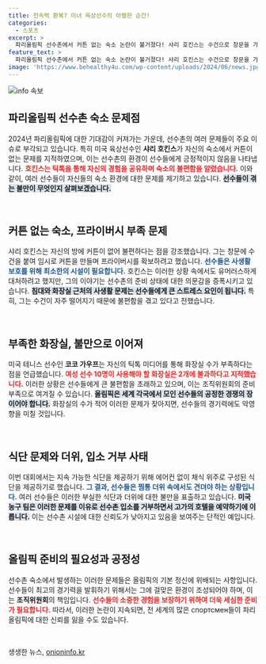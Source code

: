 ```yaml
---
title: 전속력 환복? 미녀 육상선수의 아찔한 순간!
categories:
  - 스포츠
excerpt: >
  파리올림픽 선수촌에서 커튼 없는 숙소 논란이 불거졌다! 샤리 호킨스는 수건으로 창문을 가려 프라이버시를 지키려 하고, 선수들 불만은 계속 커져만 가고 있다. 이곳, 과연 선수들이 해낼 수 있을까?
feature_text: >
  파리올림픽 선수촌에서 커튼 없는 숙소 논란이 불거졌다! 샤리 호킨스는 수건으로 창문을 가려 프라이버시를 지키려 하고, 선수들 불만은 계속 커져만 가고 있다. 이곳, 과연 선수들이 해낼 수 있을까?
image: 'https://www.behealthy4u.com/wp-content/uploads/2024/06/news.jpg'
---
```


<p><img src="https://www.behealthy4u.com/wp-content/uploads/2024/06/news.jpg" alt="info 속보" /></p>

<h2 data-ke-size="size26">파리올림픽 선수촌 숙소 문제점</h2>

<p data-ke-size="size16">2024년 파리올림픽에 대한 기대감이 커져가는 가운데, 선수촌의 여러 문제들이 주요 이슈로 부각되고 있습니다. 특히 미국 육상선수인 <b>샤리 호킨스</b>가 자신의 숙소에서 커튼이 없는 문제를 지적하였으며, 이는 선수촌의 환경이 선수들에게 긍정적이지 않음을 나타냅니다. <b><span style="color: #ee2323;">호킨스는 틱톡을 통해 자신의 경험을 공유하며 숙소의 불편함을 알렸습니다.</span></b> 이와 같이, 여러 선수들이 자신들의 숙소 환경에 대한 문제를 제기하고 있습니다. <b><span style="background-color: #21538527;">선수들이 겪는 불만이 무엇인지 살펴보겠습니다.</span></b></p>

<p data-ke-size="size16">&nbsp;</p>

<h2 data-ke-size="size26">커튼 없는 숙소, 프라이버시 부족 문제</h2>

<p data-ke-size="size16">샤리 호킨스는 자신의 방에 커튼이 없어 불편하다는 점을 강조했습니다. 그는 창문에 수건을 붙여 임시로 커튼을 만들며 프라이버시를 확보하려고 했습니다. <b><span style="color: #1a5490;">선수들은 사생활 보호를 위해 최소한의 시설이 필요합니다.</span></b> 호킨스는 이러한 상황 속에서도 유머러스하게 대처하려고 했지만, 그의 이야기는 선수촌의 준비 상태에 대한 의문감을 증폭시키고 있습니다. <b><span style="background-color: #21538527;">침대와 화장실 근처의 사생활 문제는 선수들에게 큰 스트레스 요인이 됩니다.</span></b> 특히, 그는 수건이 자주 떨어지기 때문에 불편함을 겪고 있다고 전했습니다.</p>

<p data-ke-size="size16">&nbsp;</p>

<h2 data-ke-size="size26">부족한 화장실, 불만으로 이어져</h2>

<p data-ke-size="size16">미국 테니스 선수인 <b>코코 가우프</b>는 자신의 틱톡 미디어를 통해 화장실 수가 부족하다는 점을 언급했습니다. <b><span style="color: #ee2323;">여성 선수 10명이 사용해야 할 화장실은 2개에 불과하다고 지적했습니다.</span></b> 이러한 상황은 선수들에게 큰 불편함을 초래하고 있으며, 이는 조직위원회의 준비 부족으로 여겨질 수 있습니다. <b><span style="background-color: #21538527;">올림픽은 세계 각국에서 모인 선수들의 공정한 경쟁의 장이어야 합니다.</span></b> 화장실의 수가 적어 이러한 문제가 잦아지면, 선수들의 경기력에도 악영향을 미칠 것입니다.</p>

<p data-ke-size="size16">&nbsp;</p>

<h2 data-ke-size="size26">식단 문제와 더위, 입소 거부 사태</h2>

<p data-ke-size="size16">이번 대회에서는 지속 가능한 식단을 제공하기 위해 에어컨 없이 채식 위주로 구성된 식단을 제공하기로 했습니다. <b><span style="color: #1a5490;">그 결과, 선수들은 찜통 더위 속에서도 견뎌야 하는 상황입니다.</span></b> 여러 선수들은 이러한 부실한 식단과 더위에 대한 불만을 표출하고 있습니다. <b><span style="background-color: #21538527;">미국 농구 팀은 이러한 문제를 이유로 선수촌 입소를 거부하면서 고가의 호텔을 예약하기에 이릅니다.</span></b> 이는 선수촌 시설에 대한 신뢰도가 낮아지고 있음을 보여주는 단적인 예입니다.</p>

<p data-ke-size="size16">&nbsp;</p>

<h2 data-ke-size="size26">올림픽 준비의 필요성과 공정성</h2>

<p data-ke-size="size16">선수촌 숙소에서 발생하는 이러한 문제들은 올림픽의 기본 정신에 위배되는 사항입니다. 선수들이 최고의 경기력을 발휘하기 위해서는 그에 걸맞은 환경이 조성되어야 하며, 이는 <b>조직위원회</b>의 책임입니다. <b><span style="color: #ee2323;">선수들의 소중한 경험을 보장하기 위하여 더욱 세심한 준비가 필요합니다.</span></b> 따라서, 이러한 논란이 지속되면, 전 세계의 많은 спортсмен들이 파리올림픽에 대한 신뢰를 잃을 수도 있습니다.</p>

<p data-ke-size="size16">&nbsp;</p>

<p></p></p>
생생한 뉴스, <a href="https://onioninfo.kr" rel="dofollow">onioninfo.kr</a>


